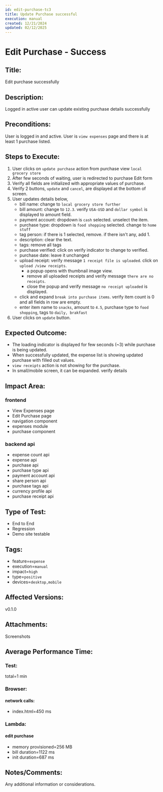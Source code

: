 ```yaml
---
id: edit-purchase-tc3
title: Update Purchase successful
execution: manual
created: 12/21/2024
updated: 02/12/2025
---
```


# Edit Purchase - Success

## Title:

Edit purchase successfully

## Description:

Logged in active user can update existing purchase details successfully

## Preconditions:

User is logged in and active. User is `view expenses` page and there is at least 1 purchase listed.

## Steps to Execute:

1. User clicks on `update purchase` action from purchase view `local grocery store`
2. After few seconds of waiting, user is redirected to purchase Edit form
3. Verify all fields are initialized with appropriate values of purchase.
4. Verify 2 buttons, `update` and `cancel`, are displayed at the bottom of screen.
5. User updates details below,
   - bill name: change to `local grocery store further`
   - bill amount: change to `12.3`. verify `USA-USD` and `dollar symbol` is displayed to amount field.
   - payment account: dropdown is `cash` selected. unselect the item.
   - purchase type: dropdown is `food shopping` selected. change to `home stuff`
   - tag person: if there is 1 selected, remove. if there isn't any, add 1.
   - description: clear the text.
   - tags: remove all tags
   - purchase verified: click on verify indicator to change to verified.
   - purchase date: leave it unchanged
   - upload receipt: verify message `1 receipt file is uploaded`. click on `upload /view receipts`.
     - a popup opens with thumbnail image view.
     - remove all uploaded receipts and verify message `there are no receipts`.
     - close the popup and verify message `no receipt uploaded` is displayed.
   - click and expand `break into purchase items`. verify item count is 0 and all fields in row are empty.
   - enter item name to `snacks`, amount to `4.5`, purchase type to `food shopping`, tags to `daily, brakfast`
6. User clicks on `update` button.

## Expected Outcome:

- The loading indicator is displayed for few seconds (~3) while purchase is being updated.
- When successfully updated, the expense list is showing updated purchase with filled out values.
- `view receipts` action is not showing for the purchase.
- In small/mobile screen, it can be expanded. verify details

## Impact Area:

### frontend

- View Expenses page
- Edit Purchase page
- navigation component
- expenses module
- purchase component

### backend api

- expense count api
- expense api
- purchase api
- purchase type api
- payment account api
- share person api
- purchase tags api
- currency profile api
- purchase receipt api

## Type of Test:

- End to End
- Regression
- Demo site testable

## Tags:

- feature=`expense`
- execution=`manual`
- impact=`high`
- type=`positive`
- devices=`desktop,mobile`

## Affected Versions:

v0.1.0

## Attachments:

Screenshots

## Average Performance Time:

### Test:

total=1 min

### Browser:

#### network calls:

- index.html=450 ms

### Lambda:

#### edit purchase

- memory provisioned=256 MB
- bill duration=1122 ms
- init duration=687 ms

## Notes/Comments:

Any additional information or considerations.
